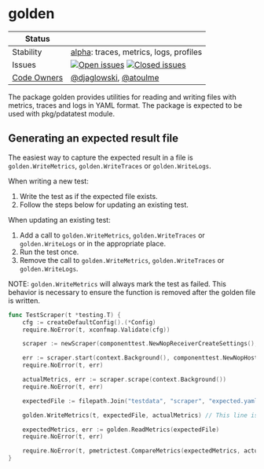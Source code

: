 # golden
<!-- status autogenerated section -->
| Status        |           |
| ------------- |-----------|
| Stability     | [alpha]: traces, metrics, logs, profiles   |
| Issues        | [![Open issues](https://img.shields.io/github/issues-search/open-telemetry/opentelemetry-collector-contrib?query=is%3Aissue%20is%3Aopen%20label%3Apkg%2Fgolden%20&label=open&color=orange&logo=opentelemetry)](https://github.com/open-telemetry/opentelemetry-collector-contrib/issues?q=is%3Aopen+is%3Aissue+label%3Apkg%2Fgolden) [![Closed issues](https://img.shields.io/github/issues-search/open-telemetry/opentelemetry-collector-contrib?query=is%3Aissue%20is%3Aclosed%20label%3Apkg%2Fgolden%20&label=closed&color=blue&logo=opentelemetry)](https://github.com/open-telemetry/opentelemetry-collector-contrib/issues?q=is%3Aclosed+is%3Aissue+label%3Apkg%2Fgolden) |
| [Code Owners](https://github.com/open-telemetry/opentelemetry-collector-contrib/blob/main/CONTRIBUTING.md#becoming-a-code-owner)    | [@djaglowski](https://www.github.com/djaglowski), [@atoulme](https://www.github.com/atoulme) |

[alpha]: https://github.com/open-telemetry/opentelemetry-collector/blob/main/docs/component-stability.md#alpha
<!-- end autogenerated section -->

The package golden provides utilities for reading and writing files with metrics, traces and logs in YAML format. 
The package is expected to be used with pkg/pdatatest module.

## Generating an expected result file

The easiest way to capture the expected result in a file is `golden.WriteMetrics`, `golden.WriteTraces` or `golden.WriteLogs`.

When writing a new test:
1. Write the test as if the expected file exists.
2. Follow the steps below for updating an existing test.

When updating an existing test:
1. Add a call to `golden.WriteMetrics`, `golden.WriteTraces` or `golden.WriteLogs` or in the appropriate place.
2. Run the test once.
3. Remove the call to `golden.WriteMetrics`, `golden.WriteTraces` or `golden.WriteLogs`.

NOTE: `golden.WriteMetrics` will always mark the test as failed. This behavior is
necessary to ensure the function is removed after the golden file is written.

```go
func TestScraper(t *testing.T) {
	cfg := createDefaultConfig().(*Config)
	require.NoError(t, xconfmap.Validate(cfg))

	scraper := newScraper(componenttest.NewNopReceiverCreateSettings(), cfg)

	err := scraper.start(context.Background(), componenttest.NewNopHost())
	require.NoError(t, err)

	actualMetrics, err := scraper.scrape(context.Background())
	require.NoError(t, err)

	expectedFile := filepath.Join("testdata", "scraper", "expected.yaml")

	golden.WriteMetrics(t, expectedFile, actualMetrics) // This line is temporary! TODO remove this!!

	expectedMetrics, err := golden.ReadMetrics(expectedFile)
	require.NoError(t, err)

	require.NoError(t, pmetrictest.CompareMetrics(expectedMetrics, actualMetrics))
}
```
